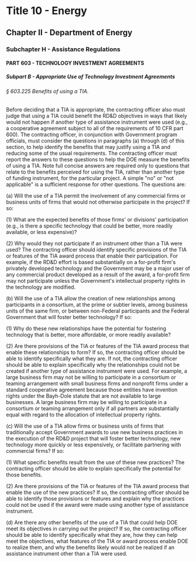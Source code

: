 
# Title 10 - Energy
## Chapter II - Department of Energy
### Subchapter H - Assistance Regulations
#### PART 603 - TECHNOLOGY INVESTMENT AGREEMENTS
##### Subpart B - Appropriate Use of Technology Investment Agreements
###### § 603.225 Benefits of using a TIA.

Before deciding that a TIA is appropriate, the contracting officer also must judge that using a TIA could benefit the RD&D objectives in ways that likely would not happen if another type of assistance instrument were used (e.g., a cooperative agreement subject to all of the requirements of 10 CFR part 600). The contracting officer, in conjunction with Government program officials, must consider the questions in paragraphs (a) through (d) of this section, to help identify the benefits that may justify using a TIA and reducing some of the usual requirements. The contracting officer must report the answers to these questions to help the DOE measure the benefits of using a TIA. Note full concise answers are required only to questions that relate to the benefits perceived for using the TIA, rather than another type of funding instrument, for the particular project. A simple "no" or "not applicable" is a sufficient response for other questions. The questions are:

(a) Will the use of a TIA permit the involvement of any commercial firms or business units of firms that would not otherwise participate in the project? If so:

(1) What are the expected benefits of those firms' or divisions' participation (e.g., is there a specific technology that could be better, more readily available, or less expensive)?

(2) Why would they not participate if an instrument other than a TIA were used? The contracting officer should identify specific provisions of the TIA or features of the TIA award process that enable their participation. For example, if the RD&D effort is based substantially on a for-profit firm's privately developed technology and the Government may be a major user of any commercial product developed as a result of the award, a for-profit firm may not participate unless the Government's intellectual property rights in the technology are modified.

(b) Will the use of a TIA allow the creation of new relationships among participants in a consortium, at the prime or subtier levels, among business units of the same firm, or between non-Federal participants and the Federal Government that will foster better technology? If so:

(1) Why do these new relationships have the potential for fostering technology that is better, more affordable, or more readily available?

(2) Are there provisions of the TIA or features of the TIA award process that enable these relationships to form? If so, the contracting officer should be able to identify specifically what they are. If not, the contracting officer should be able to explain specifically why the relationships could not be created if another type of assistance instrument were used. For example, a large business firm may not be willing to participate in a consortium or teaming arrangement with small business firms and nonprofit firms under a standard cooperative agreement because those entities have invention rights under the Bayh-Dole statute that are not available to large businesses. A large business firm may be willing to participate in a consortium or teaming arrangement only if all partners are substantially equal with regard to the allocation of intellectual property rights.

(c) Will the use of a TIA allow firms or business units of firms that traditionally accept Government awards to use new business practices in the execution of the RD&D project that will foster better technology, new technology more quickly or less expensively, or facilitate partnering with commercial firms? If so:

(1) What specific benefits result from the use of these new practices? The contracting officer should be able to explain specifically the potential for those benefits.

(2) Are there provisions of the TIA or features of the TIA award process that enable the use of the new practices? If so, the contracting officer should be able to identify those provisions or features and explain why the practices could not be used if the award were made using another type of assistance instrument.

(d) Are there any other benefits of the use of a TIA that could help DOE meet its objectives in carrying out the project? If so, the contracting officer should be able to identify specifically what they are, how they can help meet the objectives, what features of the TIA or award process enable DOE to realize them, and why the benefits likely would not be realized if an assistance instrument other than a TIA were used.
